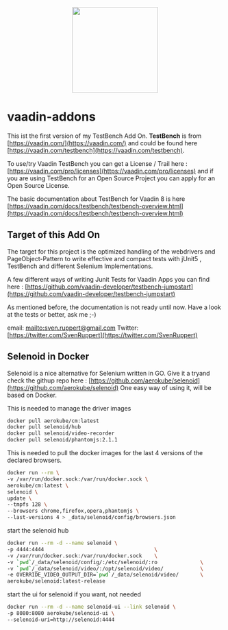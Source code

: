 
<center>
<a href="https://vaadin.com">
 <img src="https://vaadin.com/images/hero-reindeer.svg" width="200" height="200" /></a>
</center>

# vaadin-addons
This ist the first version of my TestBench Add On. **TestBench** is 
from [https://vaadin.com/](https://vaadin.com/) and could 
be found here [https://vaadin.com/testbench](https://vaadin.com/testbench).

To use/try Vaadin TestBench you can get 
a License / Trail here : [https://vaadin.com/pro/licenses](https://vaadin.com/pro/licenses) 
and if you are using TestBench for an Open Source Project you can apply for
an Open Source License.


The basic documentation about TestBench for Vaadin 8 
is here [https://vaadin.com/docs/testbench/testbench-overview.html](https://vaadin.com/docs/testbench/testbench-overview.html)

## Target of this Add On
The target for this project is the 
optimized handling of the webdrivers and PageObject-Pattern
to write effective and compact tests
with jUnit5 , TestBench and different Selenium Implementations.

A few different ways of writing Junit Tests for Vaadin Apps
you can find here : [https://github.com/vaadin-developer/testbench-jumpstart](https://github.com/vaadin-developer/testbench-jumpstart)

As mentioned before, the documentation is not ready until now.
Have a look at the tests or better, ask me ;-)

email: [mailto:sven.ruppert@gmail.com](mailto:sven.ruppert@gmail.com)
Twitter: [https://twitter.com/SvenRuppert](https://twitter.com/SvenRuppert) 


## Selenoid in Docker
Selenoid is a nice alternative for Selenium written in GO.
Give it a tryand check the githup repo here : [https://github.com/aerokube/selenoid](https://github.com/aerokube/selenoid)
One easy way of using it, will be based on Docker.

This is needed to manage the driver images 

```bash
docker pull aerokube/cm:latest
docker pull selenoid/hub
docker pull selenoid/video-recorder
docker pull selenoid/phantomjs:2.1.1
```

This is needed to pull the docker images for the last 4 versions of the declared browsers.

```bash
docker run --rm \
-v /var/run/docker.sock:/var/run/docker.sock \
aerokube/cm:latest \
selenoid \
update \
--tmpfs 128 \
--browsers chrome,firefox,opera,phantomjs \
--last-versions 4 > _data/selenoid/config/browsers.json
```

start the selenoid hub

```bash
docker run --rm -d --name selenoid \
-p 4444:4444                                    \
-v /var/run/docker.sock:/var/run/docker.sock    \
-v `pwd`/_data/selenoid/config/:/etc/selenoid/:ro              \
-v `pwd`/_data/selenoid/video/:/opt/selenoid/video/            \
-e OVERRIDE_VIDEO_OUTPUT_DIR=`pwd`/_data/selenoid/video/       \
aerokube/selenoid:latest-release
```

start the ui for selenoid if you want, not needed

```bash
docker run --rm -d --name selenoid-ui --link selenoid \
-p 8080:8080 aerokube/selenoid-ui \
--selenoid-uri=http://selenoid:4444
```

